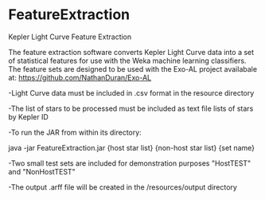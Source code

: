 # FeatureExtraction
Kepler Light Curve Feature Extraction

The feature extraction software converts Kepler Light Curve data into a set of statistical features
for use with the Weka machine learning classifiers. The feature sets are designed to be used with the
Exo-AL project availabale at: https://github.com/NathanDuran/Exo-AL

-Light Curve data must be included in .csv format in the resource directory

-The list of stars to be processed must be included as text file lists of stars by Kepler ID

-To run the JAR from within its directory:

java -jar FeatureExtraction.jar {host star list} {non-host star list} {set name}

-Two small test sets are included for demonstration purposes "HostTEST" and "NonHostTEST"

-The output .arff file will be created in the /resources/output directory
